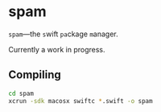 spam
====
`spam`—the `s`wift `pa`ckage `m`anager.

Currently a work in progress.

Compiling
---------
``` bash
cd spam
xcrun -sdk macosx swiftc *.swift -o spam
```
